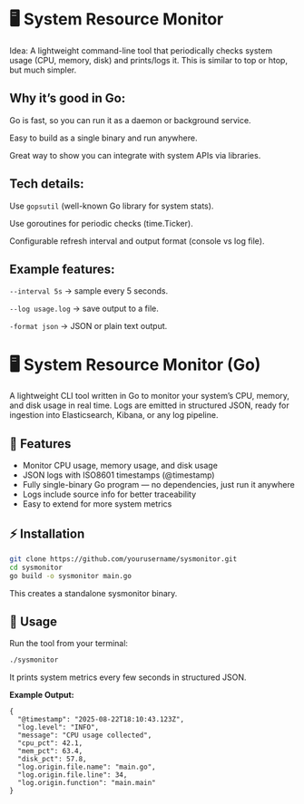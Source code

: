 # 🖥️ System Resource Monitor

Idea: A lightweight command-line tool that periodically checks system usage (CPU, memory, disk) and prints/logs it.
This is similar to top or htop, but much simpler.

## Why it’s good in Go:

Go is fast, so you can run it as a daemon or background service.

Easy to build as a single binary and run anywhere.

Great way to show you can integrate with system APIs via libraries.

## Tech details:

Use ``gopsutil`` (well-known Go library for system stats).

Use goroutines for periodic checks (time.Ticker).

Configurable refresh interval and output format (console vs log file).

## Example features:

``--interval 5s`` → sample every 5 seconds.

``--log usage.log`` → save output to a file.

``-format json`` → JSON or plain text output.

# 🖥️ System Resource Monitor (Go)

A lightweight CLI tool written in Go to monitor your system’s CPU, memory, and disk usage in real time. Logs are emitted in structured JSON, ready for ingestion into Elasticsearch, Kibana, or any log pipeline.

## 🚀 Features

- Monitor CPU usage, memory usage, and disk usage
- JSON logs with ISO8601 timestamps (@timestamp)
- Fully single-binary Go program — no dependencies, just run it anywhere
- Logs include source info for better traceability
- Easy to extend for more system metrics

## ⚡ Installation

```bash
git clone https://github.com/yourusername/sysmonitor.git
cd sysmonitor
go build -o sysmonitor main.go
```

This creates a standalone sysmonitor binary.


## 🏃 Usage

Run the tool from your terminal:

```bash
./sysmonitor
```

It prints system metrics every few seconds in structured JSON.

**Example Output:**
```
{
  "@timestamp": "2025-08-22T18:10:43.123Z",
  "log.level": "INFO",
  "message": "CPU usage collected",
  "cpu_pct": 42.1,
  "mem_pct": 63.4,
  "disk_pct": 57.8,
  "log.origin.file.name": "main.go",
  "log.origin.file.line": 34,
  "log.origin.function": "main.main"
}
```
